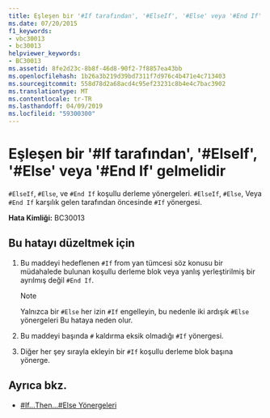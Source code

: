 ```yaml
---
title: Eşleşen bir '#If tarafından', '#ElseIf', '#Else' veya '#End If' gelmelidir
ms.date: 07/20/2015
f1_keywords:
- vbc30013
- bc30013
helpviewer_keywords:
- BC30013
ms.assetid: 8fe2d23c-8b8f-46d8-90f2-7f8857ea43bb
ms.openlocfilehash: 1b26a3b219d39bd7311f7d976c4b471e4c713403
ms.sourcegitcommit: 558d78d2a68acd4c95ef23231c8b4e4c7bac3902
ms.translationtype: MT
ms.contentlocale: tr-TR
ms.lasthandoff: 04/09/2019
ms.locfileid: "59300300"
---
```

# <a name="elseif-else-or-end-if-must-be-preceded-by-a-matching-if"></a>Eşleşen bir '#If tarafından', '#ElseIf', '#Else' veya '#End If' gelmelidir
`#ElseIf`, `#Else`, ve `#End If` koşullu derleme yönergeleri. `#ElseIf`, `#Else`, Veya `#End If` karşılık gelen tarafından öncesinde `#If` yönergesi.  
  
 **Hata Kimliği:** BC30013  
  
## <a name="to-correct-this-error"></a>Bu hatayı düzeltmek için  
  
1. Bu maddeyi hedeflenen `#If` from yan tümcesi söz konusu bir müdahalede bulunan koşullu derleme blok veya yanlış yerleştirilmiş bir ayrılmış değil `#End If`.  
  
    > [!NOTE]
    >  Yalnızca bir `#Else` her izin `#If` engelleyin, bu nedenle iki ardışık `#Else` yönergeleri Bu hataya neden olur.  
  
2. Bu maddeyi başında `#` kaldırma eksik olmadığı `#If` yönergesi.  
  
3. Diğer her şey sırayla ekleyin bir `#If` koşullu derleme blok başına yönerge.  
  
## <a name="see-also"></a>Ayrıca bkz.

- [#If...Then...#Else Yönergeleri](../../visual-basic/language-reference/directives/if-then-else-directives.md)
